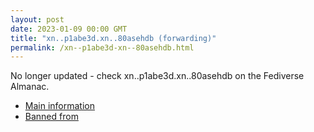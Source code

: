 ```yaml
---
layout: post
date: 2023-01-09 00:00 GMT
title: "xn..p1abe3d.xn..80asehdb (forwarding)"
permalink: /xn--p1abe3d-xn--80asehdb.html
---
```


No longer updated - check xn..p1abe3d.xn..80asehdb on the Fediverse Almanac.

* [Main information](https://www.fediversealmanac.com/api/v1/instances/xn..p1abe3d.xn..80asehdb)
* [Banned from](https://www.fediversealmanac.com/api/v1/instances/xn..p1abe3d.xn..80asehdb/banned_from)

